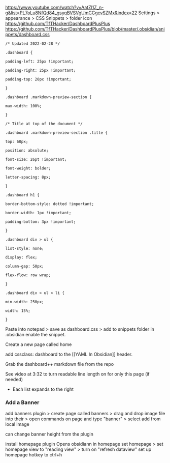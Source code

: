 https://www.youtube.com/watch?v=AatZl1Z_n-g&list=PL7oLu8NfQd84_gsyqBVSVgUmCCgcvSZMx&index=22
Settings > appearance > CSS Snippets > folder icon
https://github.com/TfTHacker/DashboardPlusPlus
https://github.com/TfTHacker/DashboardPlusPlus/blob/master/.obsidian/snippets/dashboard.css

```
/* Updated 2022-02-28 */

.dashboard {

padding-left: 25px !important;

padding-right: 25px !important;

padding-top: 20px !important;

}

.dashboard .markdown-preview-section {

max-width: 100%;

}

/* Title at top of the document */

.dashboard .markdown-preview-section .title {

top: 60px;

position: absolute;

font-size: 26pt !important;

font-weight: bolder;

letter-spacing: 8px;

}

.dashboard h1 {

border-bottom-style: dotted !important;

border-width: 1px !important;

padding-bottom: 3px !important;

}

.dashboard div > ul {

list-style: none;

display: flex;

column-gap: 50px;

flex-flow: row wrap;

}

.dashboard div > ul > li {

min-width: 250px;

width: 15%;

}
```

Paste into notepad > save as dashboard.css > add to snippets folder in .obsidian
enable the snippet.

Create a new page called home

add cssclass: dashboard to the [[YAML In Obsidian]] header.

Grab the dashboard++ markdown file from the repo

See video at 3:32 to turn readable line length on for only this page (if needed)

* Each list expands to the right

### Add a Banner

add banners plugin > create page called banners > drag and drop image file into their > open commands on page and type "banner" > select add from local image

can change banner height from the plugin

install homepage plugin
Opens obsidiann in homepage
set homepage > set homepage view to "reading view" > turn on "refresh dataview"
set up homepage hotkey to ctrl+h